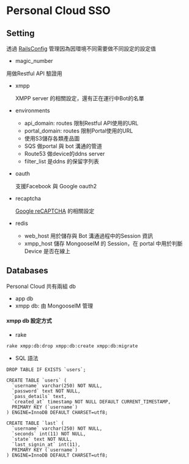 # Personal Cloud SSO

## Setting

透過 [RailsConfig](https://github.com/railsconfig/rails_config) 管理因為因環境不同需要做不同設定的設定值

* magic_number

用做Restful API 驗證用

* xmpp

  XMPP server 的相關設定，還有正在運行中Bot的名單

* environments

  * api_domain: routes 限制Restful API使用的URL
  * portal_domain: routes 限制Portal使用的URL
  * 使用S3儲存各類產品圖
  * SQS 做portal 與 bot 溝通的管道
  * Route53 做device的ddns server
  * filter_list 是ddns 的保留字列表

* oauth

  支援Facebook 與 Google oauth2

* recaptcha

  [Google reCAPTCHA](http://www.google.com/recaptcha/intro/) 的相關設定

* redis

  * web_host 用於儲存與 Bot 溝通過程中的Session 資訊
  * xmpp_host 儲存 MongooseIM 的 Session，在 portal 中用於判斷 Device 是否在線上

## Databases

Personal Cloud 共有兩組 db

  - app db
  - xmpp db: 由 MongooseIM 管理

#### xmpp db 設定方式

  - rake

  ```
  rake xmpp:db:drop xmpp:db:create xmpp:db:migrate
  ```

  - SQL 語法

  ```
  DROP TABLE IF EXISTS `users`;

  CREATE TABLE `users` (
    `username` varchar(250) NOT NULL,
    `password` text NOT NULL,
    `pass_details` text,
    `created_at` timestamp NOT NULL DEFAULT CURRENT_TIMESTAMP,
    PRIMARY KEY (`username`)
  ) ENGINE=InnoDB DEFAULT CHARSET=utf8;

  CREATE TABLE `last` (
    `username` varchar(250) NOT NULL,
    `seconds` int(11) NOT NULL,
    `state` text NOT NULL,
    `last_signin_at` int(11),
    PRIMARY KEY (`username`)
  ) ENGINE=InnoDB DEFAULT CHARSET=utf8;
  ```
